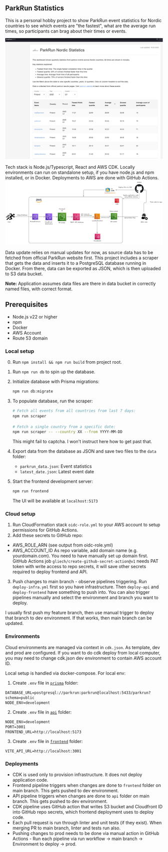 ## ParkRun Statistics

This is a personal hobby project to show ParkRun event statistics for Nordic countries to see which events are "the fastest", what are the average run times, so participants can brag about their times or events.

![Screenshot of the UI](./public/frontend.jpg)

Tech stack is Node.js/Typescript, React and AWS CDK. Locally environments can run on standalone setup, if you have node.js and npm installed, or in Docker. Deployments to AWS are done with GitHub Actions.
![Screenshot of the UI](./public/infra.jpg)

Data update relies on manual updates for now, as source data has to be fetched from official ParkRun website first. This project includes a scraper that gets the data and inserts it to a PostgreSQL database running in Docker. From there, data can be exported as JSON, which is then uploaded to S3 data bucket.

**Note:** Application assumes data files are there in data bucket in correctly named files, with correct format.

## Prerequisites
- Node.js v22 or higher
- npm
- Docker
- AWS Account
- Route 53 domain

### Local setup
0. Run `npm install && npm run build` from project root.
1. Run `npm run db` to spin up the database.
2. Initialize database with Prisma migrations:
   ```bash
   npm run db:migrate
   ```
3. To populate database, run the scraper:
   ```bash
   # Fetch all events from all countries from last 7 days:
   npm run scraper

   # Fetch a single country from a specific date:
   npm run scraper -- --country XX --from YYYY-MM-DD
   ```
   This might fail to captcha. I won't instruct here how to get past that.

4. Export data from the database as JSON and save two files to the `data` folder:
   - `parkrun_data.json`: Event statistics 
   - `latest_date.json`: Latest event date

5. Start the frontend development server:
   ```bash
   npm run frontend
   ```
   The UI will be available at `localhost:5173`

### Cloud setup
1. Run CloudFormation stack `oidc-role.yml` to your AWS account to setup permissions for GitHub Actions.
2. Add these secrets to GitHub repo:
- AWS_ROLE_ARN (see output from oidc-role.yml)
- AWS_ACCOUNT_ID
As repo variable, add domain name (e.g. yourdomain.com). You need to have manually set up domain first.
GitHub Actions job `gliech/create-github-secret-action@v1` needs PAT token with write access to repo secrets, it will save other secrets required to deploy frontend and API.

3. Push changes to main branch - observe pipelines triggering. Run `deploy-infra.yml` first so you have infrastructure. Then `deploy-api` and `deploy-frontend` have something to push into. You can also trigger pipelines manually and select the environment and branch you want to deploy.

I usually first push my feature branch, then use manual trigger to deploy that branch to dev environment. If that works, then main branch can be updated.

### Environments
Cloud environments are managed via context in `cdk.json`. As template, dev and prod are configured.
If you want to do cdk deploy from local computer, you may need to change cdk.json dev environment to contain AWS account ID.

Local setup is handled via docker-compose. For local env:
1. Create `.env` file in [`prisma`](prisma) folder:
```properties
DATABASE_URL=postgresql://parkrun:parkrun@localhost:5433/parkrun?schema=public
NODE_ENV=development
```
2. Create `.env` file in [`api`](api) folder:
```properties
NODE_ENV=development
PORT=3001
FRONTEND_URL=http://localhost:5173
```
3. Create `.env` file in [`frontend`](frontend) folder:
```properties
VITE_API_URL=http://localhost:3001
```

### Deployments
- CDK is used only to provision infrastructure. It does not deploy application code.
- Frontend pipeline triggers when changes are done to `frontend` folder on main branch. This gets pushed to dev environment.
- API pipeline triggers when changes are done to `api` folder on main branch. This gets pushed to dev environment.
- CDK pipeline uses GitHub action that writes S3 bucket and Cloudfront ID into GitHub repo secrets, which frontend deployment uses to deploy code.
- Each pull request is run through linter and unit tests (if they exist). When merging PR to main branch, linter and tests run also.
- Pushing changes to prod needs to be done via manual action in GitHub Actions - Run each pipeline via run workflow -> main branch -> Environment to deploy -> prod. 
